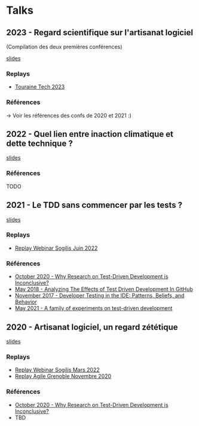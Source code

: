 

# Talks

## 2023 - Regard scientifique sur l'artisanat logiciel

(Compilation des deux premières conférences)

[slides](RegardScientifiquesurlartisanatlogiciel.pdf)

### Replays

- [Touraine Tech 2023](https://www.youtube.com/watch?v=BfMrXUl5rJ4)

### Références

-> Voir les références des confs de 2020 et 2021 :)


## 2022 - Quel lien entre inaction climatique et dette technique ?

[slides](Quellienentreinactionclimatiqueetdettetechnique.pdf)

### Références

TODO


## 2021 - Le TDD sans commencer par les tests ?

[slides](tdd_sans_commencer_par_les_tests.pdf)

### Replays

- [Replay Webinar Sogilis Juin 2022](https://www.youtube.com/watch?v=Ddarw3wUXQY)

### Références

- [October 2020 - Why Research on Test-Driven Development is Inconclusive?](https://arxiv.org/pdf/2007.09863.pdf)
- [May 2018 - Analyzing The Effects of Test Driven Development In
GitHub](https://softwareprocess.es/pubs/borle2017EMSE-TDD.pdf)
- [November 2017 - Developer Testing in the IDE: Patterns, Beliefs, and Behavior](https://gousios.org/pub/developer-testing-in-IDE.pdf)
- [May 2021 - A family of experiments on test-driven development](https://www.researchgate.net/profile/Vladimir-Mandic-2/publication/346302627_A_Family_of_Experiments_on_Test-Driven_Development/links/5fc13ead299bf104cf86bd4d/A-Family-of-Experiments-on-Test-Driven-Development.pdf?origin=publication_detail)

## 2020 - Artisanat logiciel, un regard zététique

[slides](victor_lambret_artisanat_logiciel_un_regard_zetetique.pdf)

### Replays

- [Replay Webinar Sogilis Mars 2022](https://www.youtube.com/watch?v=nlmyS_6bSfM)
- [Replay Agile Grenoble Novembre 2020](https://www.youtube.com/watch?v=xE-8-WSHjC8)

### Références

- [October 2020 - Why Research on Test-Driven Development is Inconclusive?](https://arxiv.org/pdf/2007.09863.pdf)
- TBD



